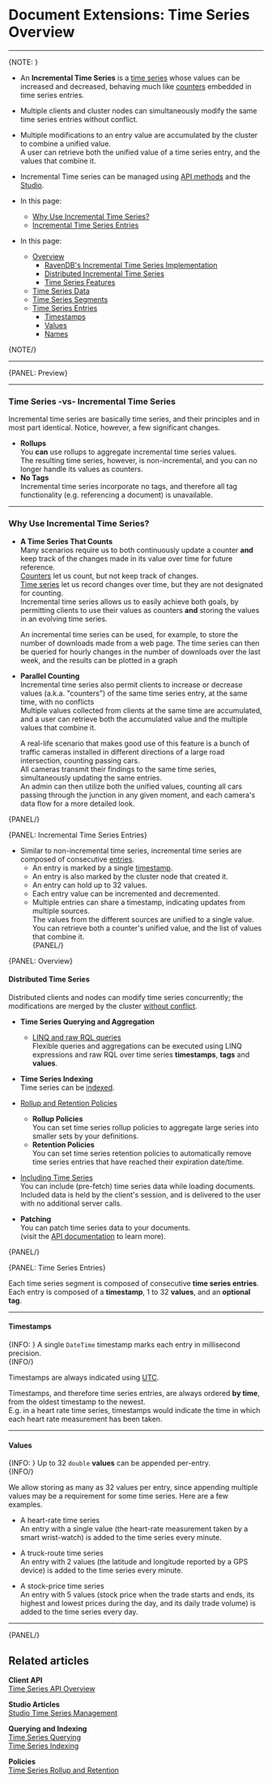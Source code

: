 ﻿# Document Extensions: Time Series Overview

---

{NOTE: }

* An **Incremental Time Series** is a [time series](../../../document-extensions/timeseries/overview) 
  whose values can be increased and decreased, behaving much like [counters](../../../document-extensions/counters/overview) 
  embedded in time series entries.  

* Multiple clients and cluster nodes can simultaneously modify the same time series entries 
  without conflict.  

* Multiple modifications to an entry value are accumulated by the cluster 
  to combine a unified value.  
  A user can retrieve both the unified value of a time series entry, and 
  the values that combine it.  

* Incremental Time series can be managed using [API methods](../../document-extensions/timeseries/client-api/overview) 
  and the [Studio](../../studio/database/document-extensions/time-series).  

* In this page:  
  * [Why Use Incremental Time Series?](../../document-extensions/timeseries/overview#overview)  
  * [Incremental Time Series Entries]()

* In this page:  
  * [Overview](../../document-extensions/timeseries/overview#overview)  
     * [RavenDB's Incremental Time Series Implementation](../../document-extensions/timeseries/overview#ravendbs-time-series-implementation)  
     * [Distributed Incremental Time Series](../../document-extensions/timeseries/overview#distributed-time-series)  
     * [Time Series Features](../../document-extensions/timeseries/overview#time-series-features)  
  * [Time Series Data](../../document-extensions/timeseries/overview#time-series-data)  
  * [Time Series Segments](../../document-extensions/timeseries/overview#time-series-segments)  
  * [Time Series Entries](../../document-extensions/timeseries/overview#time-series-entries)  
      * [Timestamps](../../document-extensions/timeseries/overview#timestamps)  
      * [Values](../../document-extensions/timeseries/overview#values)  
      * [Names](../../document-extensions/timeseries/overview#tags)  

{NOTE/}

---

{PANEL: Preview}

---

### Time Series -vs- Incremental Time Series

Incremental time series are basically time series, and their principles 
and in most part identical. Notice, however, a few significant changes.  

* **Rollups**  
  You **can** use rollups to aggregate incremental time series values.  
  The resulting time series, however, is non-incremental, and you can 
  no longer handle its values as counters.  
* **No Tags**  
  Incremental time series incorporate no tags, and therefore all 
  tag functionality (e.g. referencing a document) is unavailable.  

---

### Why Use Incremental Time Series?

* **A Time Series That Counts**  
  Many scenarios require us to both continuously update a counter **and** keep track of 
  the changes made in its value over time for future reference.  
  [Counters](../../../document-extensions/counters/overview) let us count, but not keep track of changes.  
  [Time series](../../../document-extensions/timeseries/overview) let us record changes over time, 
  but they are not designated for counting.  
  Incremental time series allows us to easily achieve both goals, by permitting clients to use 
  their values as counters **and** storing the values in an evolving time series.  

  An incremental time series can be used, for example, to store the number of downloads made 
  from a web page. The time series can then be queried for hourly changes in the number of 
  downloads over the last week, and the results can be plotted in a graph  

* **Parallel Counting**  
  Incremental time series also permit clients to increase or decrease values (a.k.a. "counters") 
  of the same time series entry, at the same time, with no conflicts  
  Multiple values collected from clients at the same time are accumulated, and a user can retrieve 
  both the accumulated value and the multiple values that combine it.  

  A real-life scenario that makes good use of this feature is a bunch of traffic cameras 
  installed in different directions of a large road intersection, counting passing cars.  
  All cameras transmit their findings to the same time series, simultaneously updating 
  the same entries.  
  An admin can then utilize both the unified values, counting all cars passing through 
  the junction in any given moment, and each camera's data flow for a more detailed look.  

{PANEL/}

{PANEL: Incremental Time Series Entries}
* Similar to non-incremental time series, incremental time series are composed of consecutive [entries](../../../document-extensions/timeseries/overview#time-series-entries).  
   * An entry is marked by a single [timestamp](../../../document-extensions/timeseries/overview#timestamps).  
   * An entry is also marked by the cluster node that created it.  
   * An entry can hold up to 32 values.  
   * Each entry value can be incremented and decremented.  
   * Multiple entries can share a timestamp, indicating updates from multiple sources.  
     The values from the different sources are unified to a single value.  
     You can retrieve both a counter's unified value, and the list of values that combine it.  
{PANEL/}



{PANEL: Overview}

#### Distributed Time Series

Distributed clients and nodes can modify time series concurrently; the 
modifications are merged by the cluster [without conflict](../../document-extensions/timeseries/design#no-conflicts).  


* **Time Series Querying and Aggregation**  
      
    * [LINQ and raw RQL queries](../../document-extensions/timeseries/querying/overview-and-syntax)  
      Flexible queries and aggregations can be executed using LINQ expressions and raw RQL 
      over time series **timestamps**, **tags** and **values**.  
* **Time Series Indexing**  
  Time series can be [indexed](../../document-extensions/timeseries/indexing).  
* [Rollup and Retention Policies](../../document-extensions/timeseries/rollup-and-retention)  
   * **Rollup Policies**  
     You can set time series rollup policies to aggregate large series into 
     smaller sets by your definitions.  
   * **Retention Policies**  
     You can set time series retention policies to automatically remove 
     time series entries that have reached their expiration date/time.  
* [Including Time Series](../../document-extensions/timeseries/client-api/session/include/overview)  
  You can include (pre-fetch) time series data while loading documents.  
  Included data is held by the client's session, and is delivered to the 
  user with no additional server calls.  
* **Patching**  
  You can patch time series data to your documents.  
  (visit the [API documentation](../../document-extensions/timeseries/client-api/overview) to learn more).  

{PANEL/}

{PANEL: Time Series Entries}

Each time series segment is composed of consecutive **time series entries**.  
Each entry is composed of a **timestamp**, 1 to 32 **values**, and an **optional tag**.  
    

---

#### Timestamps

{INFO: }
A single `DateTime` timestamp marks each entry in millisecond precision.  
{INFO/}

Timestamps are always indicated using [UTC](https://en.wikipedia.org/wiki/Coordinated_Universal_Time).  

Timestamps, and therefore time series entries, are always ordered **by time**, 
from the oldest timestamp to the newest.  
E.g. in a heart rate time series, timestamps would indicate the time in which each 
heart rate measurement has been taken.  

---

#### Values

{INFO: }
Up to 32 `double` **values** can be appended per-entry.  
{INFO/}

We allow storing as many as 32 values per entry, since appending multiple 
values may be a requirement for some time series. Here are a few examples.  

* A heart-rate time series  
  An entry with a single value (the heart-rate measurement taken by 
  a smart wrist-watch) is added to the time series every minute.  

* A truck-route time series  
  An entry with 2 values (the latitude and longitude reported by 
  a GPS device) is added to the time series every minute.  

* A stock-price time series  
  An entry with 5 values (stock price when the trade starts and 
  ends, its highest and lowest prices during the day, and its daily 
  trade volume) is added to the time series every day.  

---


{PANEL/}

## Related articles

**Client API**  
[Time Series API Overview](../../document-extensions/timeseries/client-api/overview)  

**Studio Articles**  
[Studio Time Series Management](../../studio/database/document-extensions/time-series)  

**Querying and Indexing**  
[Time Series Querying](../../document-extensions/timeseries/querying/overview-and-syntax)  
[Time Series Indexing](../../document-extensions/timeseries/indexing)  

**Policies**  
[Time Series Rollup and Retention](../../document-extensions/timeseries/rollup-and-retention)  

